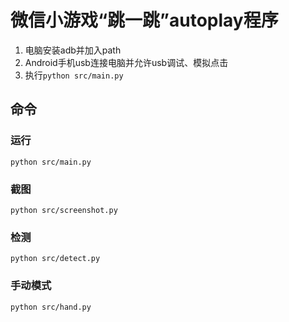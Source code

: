 # 微信小游戏“跳一跳”autoplay程序

1. 电脑安装adb并加入path
1. Android手机usb连接电脑并允许usb调试、模拟点击
1. 执行`python src/main.py`

## 命令

### 运行

```commandline
python src/main.py
```

### 截图

```commandline
python src/screenshot.py
```

### 检测

```commandline
python src/detect.py
```

### 手动模式

```commandline
python src/hand.py
```
